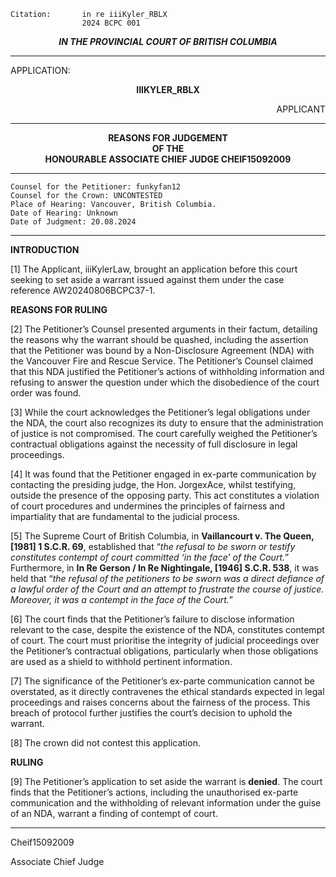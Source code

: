 	Citation:       in re iiiKyler_RBLX
                	2024 BCPC 001

<p align="center"><b><i>
				IN THE PROVINCIAL COURT OF BRITISH COLUMBIA
</b></i>

---

APPLICATION:
<p align="center"><b>		IIIKYLER_RBLX			</b>
<p align="right">		APPLICANT

---
	
<p align="center"><b>		
				REASONS FOR JUDGEMENT
<br>				OF THE
<br>				HONOURABLE ASSOCIATE CHIEF JUDGE CHEIF15092009

</b>

----
```
Counsel for the Petitioner: funkyfan12
Counsel for the Crown: UNCONTESTED
Place of Hearing: Vancouver, British Columbia.
Date of Hearing: Unknown
Date of Judgment: 20.08.2024
```
---

**INTRODUCTION**

[1] The Applicant, iiiKylerLaw, brought an application before this court seeking to set aside a warrant issued against them under the case reference AW20240806BCPC37-1.

**REASONS FOR RULING**

[2] The Petitioner’s Counsel presented arguments in their factum, detailing the reasons why the warrant should be quashed, including the assertion that the Petitioner was bound by a Non-Disclosure Agreement (NDA) with the Vancouver Fire and Rescue Service. The Petitioner’s Counsel claimed that this NDA justified the Petitioner’s actions of withholding information and refusing to answer the question under which the disobedience of the court order was found.

[3] While the court acknowledges the Petitioner’s legal obligations under the NDA, the court also recognizes its duty to ensure that the administration of justice is not compromised. The court carefully weighed the Petitioner’s contractual obligations against the necessity of full disclosure in legal proceedings.

[4] It was found that the Petitioner engaged in ex-parte communication by contacting the presiding judge, the Hon. JorgexAce, whilst testifying, outside the presence of the opposing party. This act constitutes a violation of court procedures and undermines the principles of fairness and impartiality that are fundamental to the judicial process.

[5] The Supreme Court of British Columbia, in **Vaillancourt v. The Queen, [1981] 1 S.C.R. 69**, established that “*the refusal to be sworn or testify constitutes contempt of court committed ‘in the face’ of the Court.*” Furthermore, in **In Re Gerson / In Re Nightingale, [1946] S.C.R. 538**, it was held that “*the refusal of the petitioners to be sworn was a direct defiance of a lawful order of the Court and an attempt to frustrate the course of justice. Moreover, it was a contempt in the face of the Court.*”

[6] The court finds that the Petitioner’s failure to disclose information relevant to the case, despite the existence of the NDA, constitutes contempt of court. The court must prioritise the integrity of judicial proceedings over the Petitioner’s contractual obligations, particularly when those obligations are used as a shield to withhold pertinent information.

[7] The significance of the Petitioner’s ex-parte communication cannot be overstated, as it directly contravenes the ethical standards expected in legal proceedings and raises concerns about the fairness of the process. This breach of protocol further justifies the court’s decision to uphold the warrant.

[8] The crown did not contest this application.

**RULING**

[9] The Petitioner’s application to set aside the warrant is **denied**. The court finds that the Petitioner’s actions, including the unauthorised ex-parte communication and the withholding of relevant information under the guise of an NDA, warrant a finding of contempt of court.

---

Cheif15092009

Associate Chief Judge
